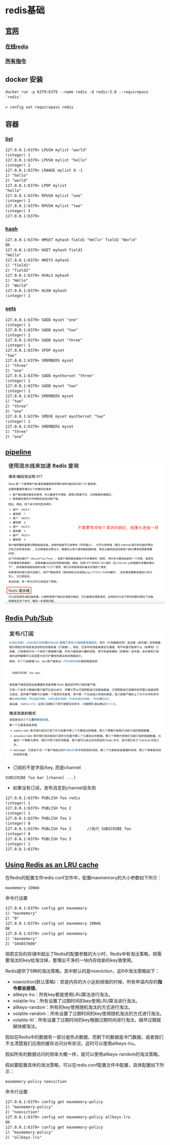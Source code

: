 # redis基础
## [官网](https://redis.io/)  
### [在线redis](https://try.redis.io/)  
### [所有指令](https://redis.io/commands)  

## docker 安装

```
docker run -p 6379:6379 --name redis -d redis:5.0 --requirepass 'redis'

> config set requirepass redis
```

## 容器
### [list](https://redis.io/commands#list)  
```
127.0.0.1:6379> LPUSH mylist "world"
(integer) 1
127.0.0.1:6379> LPUSH mylist "hello"
(integer) 2
127.0.0.1:6379> LRANGE mylist 0 -1
1) "hello"
2) "world"
127.0.0.1:6379> LPOP mylist
"hello"
127.0.0.1:6379> RPUSH mylist "one"
(integer) 2
127.0.0.1:6379> RPUSH mylist "two"
(integer) 3
127.0.0.1:6379> 
```

### [hash](https://redis.io/commands#hash)  

```
127.0.0.1:6379> HMSET myhash field1 "Hello" field2 "World"
OK
127.0.0.1:6379> HGET myhash field1
"Hello"
127.0.0.1:6379> HKEYS myhash
1) "field1"
2) "field2"
127.0.0.1:6379> HVALS myhash
1) "Hello"
2) "World"
127.0.0.1:6379> HLEN myhash
(integer) 2
```

### [sets](https://redis.io/commands#set)  

```
127.0.0.1:6379> SADD myset "one"
(integer) 1
127.0.0.1:6379> SADD myset "two"
(integer) 1
127.0.0.1:6379> SADD myset "three"
(integer) 1
127.0.0.1:6379> SPOP myset
"two"
127.0.0.1:6379> SMEMBERS myset
1) "three"
2) "one"
127.0.0.1:6379> SADD myotherset "three"
(integer) 1
127.0.0.1:6379> SADD myset "two"
(integer) 1
127.0.0.1:6379> SMEMBERS myset
1) "two"
2) "three"
3) "one"
127.0.0.1:6379> SMOVE myset myotherset "two"
(integer) 1
127.0.0.1:6379> SMEMBERS myset
1) "three"
2) "one"
```


## [pipeline](https://redis.io/topics/pipelining)  

![redis-pipeline.png](../../../res/redis-pipeline.png)

## [Redis Pub/Sub](https://redis.io/topics/pubsub)  
![redis-push-sub.png](../../../res/redis-push-sub.png)  

- 订阅的不是字段/key, 而是channel

```
SUBSCRIBE foo bar [channel ...]
```

- 如果没有订阅，发布消息到channel会失败
```
127.0.0.1:6379> PUBLISH foo redis
(integer) 1
127.0.0.1:6379> PUBLISH foo 2
(integer) 1
127.0.0.1:6379> PUBLISH foo 2
(integer) 0
127.0.0.1:6379> PUBLISH foo 3       //执行 SUBSCRIBE foo 
(integer) 0
127.0.0.1:6379> PUBLISH foo 3
(integer) 1
127.0.0.1:6379> 
```

## [Using Redis as an LRU cache](https://redis.io/topics/lru-cache)  
在Redis的配置文件redis.conf文件中，配置maxmemory的大小参数如下所示：
```
maxmemory 100mb
```

命令行设置
```
127.0.0.1:6379> config get maxmemory
1) "maxmemory"
2) "0"
127.0.0.1:6379> config set maxmemory 100mb
OK
127.0.0.1:6379> config get maxmemory
1) "maxmemory"
2) "104857600"
```  

倘若实际的存储中超出了Redis的配置参数的大小时，Redis中有淘汰策略，把需要淘汰的key给淘汰掉，整理出干净的一块内存给新的key值使用。  

Redis提供了6种的淘汰策略，其中默认的是noeviction，这6中淘汰策略如下：

- noeviction(默认策略)：若是内存的大小达到阀值的时候，所有申请内存的**指令都会报错**。
- allkeys-lru：所有key都是使用LRU算法进行淘汰。
- volatile-lru：所有设置了过期时间的key使用LRU算法进行淘汰。
- allkeys-random：所有的key使用随机淘汰的方式进行淘汰。
- volatile-random：所有设置了过期时间的key使用随机淘汰的方式进行淘汰。
- volatile-ttl：所有设置了过期时间的key根据过期时间进行淘汰，越早过期就越快被淘汰。

假如在Redis中的数据有一部分是热点数据，而剩下的数据是冷门数据，或者我们不太清楚我们应用的缓存访问分布状况，这时可以使用allkeys-lru。  

假如所有的数据访问的频率大概一样，就可以使用allkeys-random的淘汰策略。  

假如要配置具体的淘汰策略，可以在redis.conf配置文件中配置，具体配置如下所示：  
```
maxmemory-policy noeviction
```

命令行设置:
```
127.0.0.1:6379> config get maxmemory-policy
1) "maxmemory-policy"
2) "noeviction"
127.0.0.1:6379> config set maxmemory-policy allkeys-lru
OK
127.0.0.1:6379> config get maxmemory-policy
1) "maxmemory-policy"
2) "allkeys-lru"
```












